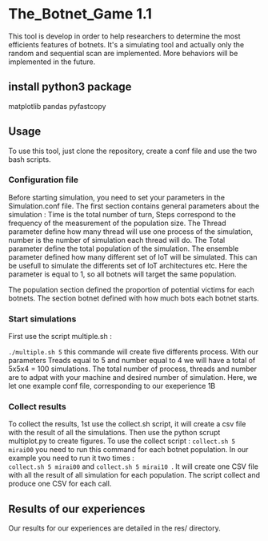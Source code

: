 # The_Botnet_Game 1.1

This tool is develop in order to help researchers to determine the most efficients features of botnets. It's a simulating tool and actually only the random and sequential scan are implemented. More behaviors will be implemented in the future.

## install python3 package

matplotlib
pandas
pyfastcopy


## Usage
To use this tool, just clone the repository, create a conf file and use the two bash scripts. 

### Configuration file
Before starting simulation, you need to set your parameters in the Simulation.conf file. The first section contains general parameters about the simulation : Time is the total number of turn, Steps correspond to the frequency of the measurement of the population size. The Thread parameter define how many thread will use one process of the simulation, number is the number of simulation each thread will do. The Total parameter define the total population of the simulation. The ensemble parameter defined how many different set of IoT will be simulated. This can be usefull to simulate the differents set of IoT architectures etc. Here the parameter is equal to 1, so all botnets will target the same population. 

The population section defined the proportion of potential victims for each botnets. The section botnet defined with how much bots each botnet starts.
### Start simulations
First use the script multiple.sh :

``./multiple.sh 5`` this commande will create five differents process. With our parameters Treads equal to 5 and number equal to 4 we will have a total of 5x5x4 = 100 simulations. The total number of process, threads and number are to adpat with your machine and desired number of simulation. Here, we let one example conf file, corresponding to our exeperience 1B

### Collect results

To collect the results, 1st use the collect.sh script, it will create a csv file with the result of all the simulations. Then use the python scrupt multiplot.py to create figures.
To use the collect script : ``collect.sh 5 mirai00`` you need to run this command for each botnet population. In our example you need to run it two times :  
``collect.sh 5 mirai00`` and ``collect.sh 5 mirai10 ``.
It will create one CSV file with all the result of all simulation for each population. The script collect and produce one CSV for each call. 

## Results of our experiences

Our results for our experiences are detailed in the res/ directory.
